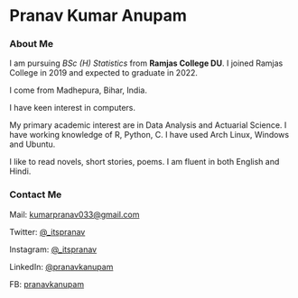 # Pranav Kumar Anupam
### About Me

I am pursuing _BSc (H) Statistics_ from **Ramjas College DU**. I joined Ramjas College in 2019 and expected to graduate in 2022.

I come from Madhepura, Bihar, India. 

I have keen interest in computers. 

My primary academic interest are in Data Analysis and Actuarial Science. I have working knowledge of R, Python, C. I have used Arch Linux, Windows and Ubuntu. 

I like to read novels, short stories, poems. I am fluent in both English and Hindi. 

### Contact Me

Mail: [kumarpranav033@gmail.com](mailto:kumarpranav033@gmail.com)

Twitter: [@_itspranav](https://twitter.com/_itspranav)

Instagram:  [@_itspranav](https://instagram.com/_itspranav)

LinkedIn: [@pranavkanupam](https://www.linkedin.com/in/pranavkanupam/)

FB: [pranavkanupam](https://fb.com/pranavkanupam)
